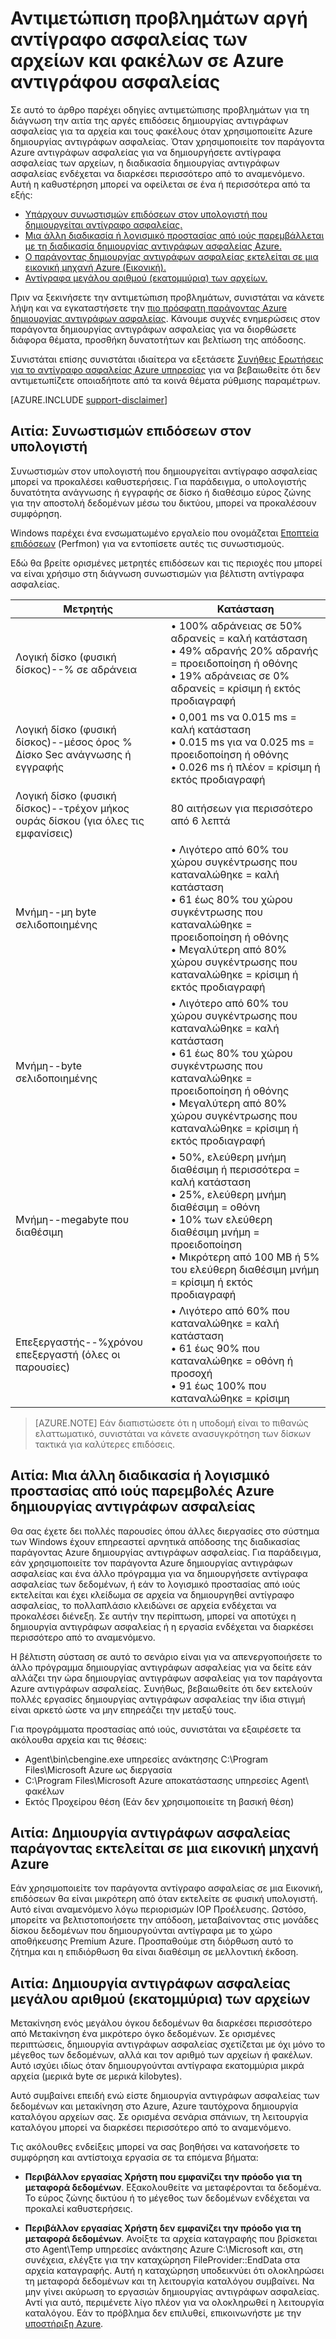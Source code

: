 <properties
   pageTitle="Αντιμετώπιση προβλημάτων αργή αντίγραφο ασφαλείας των αρχείων και φακέλων στο αντίγραφο ασφαλείας Azure | Microsoft Azure"
   description="Παρέχει οδηγίες αντιμετώπισης προβλημάτων για τη διάγνωση την αιτία της δημιουργίας αντιγράφων ασφαλείας Azure θέματα απόδοσης"
   services="backup"
   documentationCenter=""
   authors="genlin"
   manager="jimpark"
   editor=""/>

<tags
    ms.service="backup"
    ms.workload="storage-backup-recovery"
    ms.tgt_pltfrm="na"
    ms.devlang="na"
    ms.topic="article"
    ms.date="10/13/2016"
    ms.author="genli"/>

# <a name="troubleshoot-slow-backup-of-files-and-folders-in-azure-backup"></a>Αντιμετώπιση προβλημάτων αργή αντίγραφο ασφαλείας των αρχείων και φακέλων σε Azure αντιγράφου ασφαλείας

Σε αυτό το άρθρο παρέχει οδηγίες αντιμετώπισης προβλημάτων για τη διάγνωση την αιτία της αργές επιδόσεις δημιουργίας αντιγράφων ασφαλείας για τα αρχεία και τους φακέλους όταν χρησιμοποιείτε Azure δημιουργίας αντιγράφων ασφαλείας. Όταν χρησιμοποιείτε τον παράγοντα Azure αντιγράφων ασφαλείας για να δημιουργήσετε αντίγραφα ασφαλείας των αρχείων, η διαδικασία δημιουργίας αντιγράφων ασφαλείας ενδέχεται να διαρκέσει περισσότερο από το αναμενόμενο. Αυτή η καθυστέρηση μπορεί να οφείλεται σε ένα ή περισσότερα από τα εξής:

-   [Υπάρχουν συνωστισμών επιδόσεων στον υπολογιστή που δημιουργείται αντίγραφο ασφαλείας.](#cause1)
-   [Μια άλλη διαδικασία ή λογισμικό προστασίας από ιούς παρεμβάλλεται με τη διαδικασία δημιουργίας αντιγράφων ασφαλείας Azure.](#cause2)
-   [Ο παράγοντας δημιουργίας αντιγράφων ασφαλείας εκτελείται σε μια εικονική μηχανή Azure (Εικονική).](#cause3)  
-   [Αντίγραφα μεγάλου αριθμού (εκατομμύρια) των αρχείων.](#cause4)

Πριν να ξεκινήσετε την αντιμετώπιση προβλημάτων, συνιστάται να κάνετε λήψη και να εγκαταστήσετε την [πιο πρόσφατη παράγοντας Azure δημιουργίας αντιγράφων ασφαλείας](http://aka.ms/azurebackup_agent). Κάνουμε συχνές ενημερώσεις στον παράγοντα δημιουργίας αντιγράφων ασφαλείας για να διορθώσετε διάφορα θέματα, προσθήκη δυνατοτήτων και βελτίωση της απόδοσης.

Συνιστάται επίσης συνιστάται ιδιαίτερα να εξετάσετε [Συνήθεις Ερωτήσεις για το αντίγραφο ασφαλείας Azure υπηρεσίας](backup-azure-backup-faq.md) για να βεβαιωθείτε ότι δεν αντιμετωπίζετε οποιαδήποτε από τα κοινά θέματα ρύθμισης παραμέτρων.

[AZURE.INCLUDE [support-disclaimer](../../includes/support-disclaimer.md)]

<a id="cause1"></a>
## <a name="cause-performance-bottlenecks-on-the-computer"></a>Αιτία: Συνωστισμών επιδόσεων στον υπολογιστή

Συνωστισμών στον υπολογιστή που δημιουργείται αντίγραφο ασφαλείας μπορεί να προκαλέσει καθυστερήσεις. Για παράδειγμα, ο υπολογιστής δυνατότητα ανάγνωσης ή εγγραφής σε δίσκο ή διαθέσιμο εύρος ζώνης για την αποστολή δεδομένων μέσω του δικτύου, μπορεί να προκαλέσουν συμφόρηση.

Windows παρέχει ένα ενσωματωμένο εργαλείο που ονομάζεται [Εποπτεία επιδόσεων](https://technet.microsoft.com/magazine/2008.08.pulse.aspx) (Perfmon) για να εντοπίσετε αυτές τις συνωστισμούς.

Εδώ θα βρείτε ορισμένες μετρητές επιδόσεων και τις περιοχές που μπορεί να είναι χρήσιμο στη διάγνωση συνωστισμών για βέλτιστη αντίγραφα ασφαλείας.

| Μετρητής  | Κατάσταση  |
|---|---|
|Λογική δίσκο (φυσική δίσκος)--% σε αδράνεια   | • 100% αδράνειας σε 50% αδρανείς = καλή κατάσταση</br>• 49% αδρανής 20% αδρανής = προειδοποίηση ή οθόνης</br>• 19% αδράνειας σε 0% αδρανείς = κρίσιμη ή εκτός προδιαγραφή|
|  Λογική δίσκο (φυσική δίσκος)--μέσος όρος % Δίσκο Sec ανάγνωσης ή εγγραφής |  • 0,001 ms να 0.015 ms = καλή κατάσταση</br>• 0.015 ms για να 0.025 ms = προειδοποίηση ή οθόνης</br>• 0.026 ms ή πλέον = κρίσιμη ή εκτός προδιαγραφή|
|  Λογική δίσκο (φυσική δίσκος)--τρέχον μήκος ουράς δίσκου (για όλες τις εμφανίσεις) | 80 αιτήσεων για περισσότερο από 6 λεπτά |
| Μνήμη--μη byte σελιδοποιημένης|• Λιγότερο από 60% του χώρου συγκέντρωσης που καταναλώθηκε = καλή κατάσταση<br>• 61 έως 80% του χώρου συγκέντρωσης που καταναλώθηκε = προειδοποίηση ή οθόνης</br>• Μεγαλύτερη από 80% χώρου συγκέντρωσης που καταναλώθηκε = κρίσιμη ή εκτός προδιαγραφή|
| Μνήμη--byte σελιδοποιημένης |• Λιγότερο από 60% του χώρου συγκέντρωσης που καταναλώθηκε = καλή κατάσταση</br>• 61 έως 80% του χώρου συγκέντρωσης που καταναλώθηκε = προειδοποίηση ή οθόνης</br>• Μεγαλύτερη από 80% χώρου συγκέντρωσης που καταναλώθηκε = κρίσιμη ή εκτός προδιαγραφή|
| Μνήμη--megabyte που διαθέσιμη| • 50%, ελεύθερη μνήμη διαθέσιμη ή περισσότερα = καλή κατάσταση</br>• 25%, ελεύθερη μνήμη διαθέσιμη = οθόνη</br>• 10% των ελεύθερη διαθέσιμη μνήμη = προειδοποίηση</br>• Μικρότερη από 100 MB ή 5% του ελεύθερη διαθέσιμη μνήμη = κρίσιμη ή εκτός προδιαγραφή|
|Επεξεργαστής--\%χρόνου επεξεργαστή (όλες οι παρουσίες)|• Λιγότερο από 60% που καταναλώθηκε = καλή κατάσταση</br>• 61 έως 90% που καταναλώθηκε = οθόνη ή προσοχή</br>• 91 έως 100% που καταναλώθηκε = κρίσιμη|


> [AZURE.NOTE] Εάν διαπιστώσετε ότι η υποδομή είναι το πιθανώς ελαττωματικό, συνιστάται να κάνετε ανασυγκρότηση των δίσκων τακτικά για καλύτερες επιδόσεις.

<a id="cause2"></a>
## <a name="cause-another-process-or-antivirus-software-interfering-with-azure-backup"></a>Αιτία: Μια άλλη διαδικασία ή λογισμικό προστασίας από ιούς παρεμβολές Azure δημιουργίας αντιγράφων ασφαλείας

Θα σας έχετε δει πολλές παρουσίες όπου άλλες διεργασίες στο σύστημα των Windows έχουν επηρεαστεί αρνητικά απόδοσης της διαδικασίας παράγοντας Azure δημιουργίας αντιγράφων ασφαλείας. Για παράδειγμα, εάν χρησιμοποιείτε τον παράγοντα Azure δημιουργίας αντιγράφων ασφαλείας και ένα άλλο πρόγραμμα για να δημιουργήσετε αντίγραφα ασφαλείας των δεδομένων, ή εάν το λογισμικό προστασίας από ιούς εκτελείται και έχει κλείδωμα σε αρχεία να δημιουργηθεί αντίγραφο ασφαλείας, το πολλαπλάσιο κλειδώνει σε αρχεία ενδέχεται να προκαλέσει διένεξη. Σε αυτήν την περίπτωση, μπορεί να αποτύχει η δημιουργία αντιγράφων ασφαλείας ή η εργασία ενδέχεται να διαρκέσει περισσότερο από το αναμενόμενο.

Η βέλτιστη σύσταση σε αυτό το σενάριο είναι για να απενεργοποιήσετε το άλλο πρόγραμμα δημιουργίας αντιγράφων ασφαλείας για να δείτε εάν αλλάζει την ώρα δημιουργίας αντιγράφων ασφαλείας για τον παράγοντα Azure αντιγράφων ασφαλείας. Συνήθως, βεβαιωθείτε ότι δεν εκτελούν πολλές εργασίες δημιουργίας αντιγράφων ασφαλείας την ίδια στιγμή είναι αρκετό ώστε να μην επηρεάζει την μεταξύ τους.

Για προγράμματα προστασίας από ιούς, συνιστάται να εξαιρέσετε τα ακόλουθα αρχεία και τις θέσεις:

- Agent\bin\cbengine.exe υπηρεσίες ανάκτησης C:\Program Files\Microsoft Azure ως διεργασία
- C:\Program Files\Microsoft Azure αποκατάστασης υπηρεσίες Agent\ φακέλων
- Εκτός Προχείρου θέση (Εάν δεν χρησιμοποιείτε τη βασική θέση)

<a id="cause3"></a>
## <a name="cause-backup-agent-running-on-an-azure-virtual-machine"></a>Αιτία: Δημιουργία αντιγράφων ασφαλείας παράγοντας εκτελείται σε μια εικονική μηχανή Azure

Εάν χρησιμοποιείτε τον παράγοντα αντίγραφο ασφαλείας σε μια Εικονική, επιδόσεων θα είναι μικρότερη από όταν εκτελείτε σε φυσική υπολογιστή. Αυτό είναι αναμενόμενο λόγω περιορισμών IOP Προέλευσης.  Ωστόσο, μπορείτε να βελτιστοποιήσετε την απόδοση, μεταβαίνοντας στις μονάδες δίσκου δεδομένων που δημιουργούνται αντίγραφα με το χώρο αποθήκευσης Premium Azure. Προσπαθούμε στη διόρθωση αυτό το ζήτημα και η επιδιόρθωση θα είναι διαθέσιμη σε μελλοντική έκδοση.

<a id="cause4"></a>
## <a name="cause-backing-up-a-large-number-millions-of-files"></a>Αιτία: Δημιουργία αντιγράφων ασφαλείας μεγάλου αριθμού (εκατομμύρια) των αρχείων

Μετακίνηση ενός μεγάλου όγκου δεδομένων θα διαρκέσει περισσότερο από Μετακίνηση ένα μικρότερο όγκο δεδομένων. Σε ορισμένες περιπτώσεις, δημιουργία αντιγράφων ασφαλείας σχετίζεται με όχι μόνο το μέγεθος των δεδομένων, αλλά και τον αριθμό των αρχείων ή φακέλων. Αυτό ισχύει ιδίως όταν δημιουργούνται αντίγραφα εκατομμύρια μικρά αρχεία (μερικά byte σε μερικά kilobytes).

Αυτό συμβαίνει επειδή ενώ είστε δημιουργία αντιγράφων ασφαλείας των δεδομένων και μετακίνηση στο Azure, Azure ταυτόχρονα δημιουργία καταλόγου αρχείων σας. Σε ορισμένα σενάρια σπάνιων, τη λειτουργία καταλόγου μπορεί να διαρκέσει περισσότερο από το αναμενόμενο.

Τις ακόλουθες ενδείξεις μπορεί να σας βοηθήσει να κατανοήσετε το συμφόρηση και αντίστοιχα εργασία σε τα επόμενα βήματα:

- **Περιβάλλον εργασίας Χρήστη που εμφανίζει την πρόοδο για τη μεταφορά δεδομένων**. Εξακολουθείτε να μεταφέρονται τα δεδομένα. Το εύρος ζώνης δικτύου ή το μέγεθος των δεδομένων ενδέχεται να προκαλεί καθυστερήσεις.

- **Περιβάλλον εργασίας Χρήστη δεν εμφανίζει την πρόοδο για τη μεταφορά δεδομένων**. Ανοίξτε τα αρχεία καταγραφής που βρίσκεται στο Agent\Temp υπηρεσίες ανάκτησης Azure C:\Microsoft και, στη συνέχεια, ελέγξτε για την καταχώρηση FileProvider::EndData στα αρχεία καταγραφής. Αυτή η καταχώρηση υποδεικνύει ότι ολοκληρώσει τη μεταφορά δεδομένων και τη λειτουργία καταλόγου συμβαίνει. Να μην γίνει ακύρωση το εργασιών δημιουργίας αντιγράφων ασφαλείας. Αντί για αυτό, περιμένετε λίγο πλέον για να ολοκληρωθεί η λειτουργία καταλόγου. Εάν το πρόβλημα δεν επιλυθεί, επικοινωνήστε με την [υποστήριξη Azure](https://portal.azure.com/#create/Microsoft.Support).
